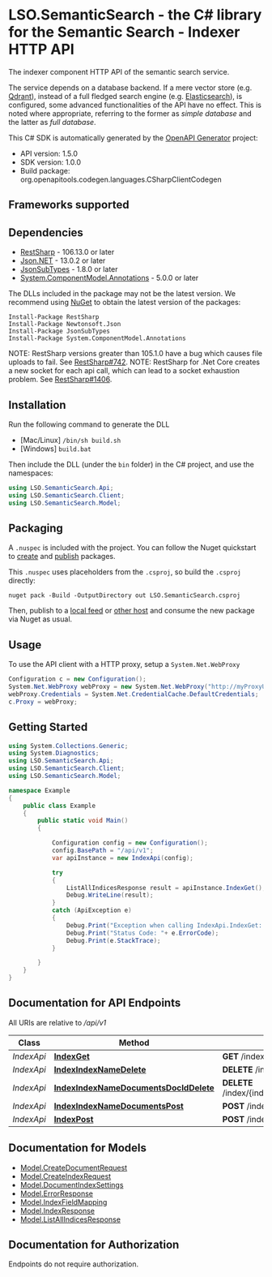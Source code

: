 # LSO.SemanticSearch - the C# library for the Semantic Search - Indexer HTTP API

The indexer component HTTP API of the semantic search service.

The service depends on a database backend. If a mere vector store (e.g. [Qdrant](https://qdrant.tech/)), instead of a full fledged search engine (e.g. [Elasticsearch](https://www.elastic.co/)), is configured, some advanced functionalities of the API have no effect. This is noted where appropriate, referring to the former as _simple database_ and the latter as _full database_.


This C# SDK is automatically generated by the [OpenAPI Generator](https://openapi-generator.tech) project:

- API version: 1.5.0
- SDK version: 1.0.0
- Build package: org.openapitools.codegen.languages.CSharpClientCodegen

<a id="frameworks-supported"></a>
## Frameworks supported

<a id="dependencies"></a>
## Dependencies

- [RestSharp](https://www.nuget.org/packages/RestSharp) - 106.13.0 or later
- [Json.NET](https://www.nuget.org/packages/Newtonsoft.Json/) - 13.0.2 or later
- [JsonSubTypes](https://www.nuget.org/packages/JsonSubTypes/) - 1.8.0 or later
- [System.ComponentModel.Annotations](https://www.nuget.org/packages/System.ComponentModel.Annotations) - 5.0.0 or later

The DLLs included in the package may not be the latest version. We recommend using [NuGet](https://docs.nuget.org/consume/installing-nuget) to obtain the latest version of the packages:
```
Install-Package RestSharp
Install-Package Newtonsoft.Json
Install-Package JsonSubTypes
Install-Package System.ComponentModel.Annotations
```

NOTE: RestSharp versions greater than 105.1.0 have a bug which causes file uploads to fail. See [RestSharp#742](https://github.com/restsharp/RestSharp/issues/742).
NOTE: RestSharp for .Net Core creates a new socket for each api call, which can lead to a socket exhaustion problem. See [RestSharp#1406](https://github.com/restsharp/RestSharp/issues/1406).

<a id="installation"></a>
## Installation
Run the following command to generate the DLL
- [Mac/Linux] `/bin/sh build.sh`
- [Windows] `build.bat`

Then include the DLL (under the `bin` folder) in the C# project, and use the namespaces:
```csharp
using LSO.SemanticSearch.Api;
using LSO.SemanticSearch.Client;
using LSO.SemanticSearch.Model;
```
<a id="packaging"></a>
## Packaging

A `.nuspec` is included with the project. You can follow the Nuget quickstart to [create](https://docs.microsoft.com/en-us/nuget/quickstart/create-and-publish-a-package#create-the-package) and [publish](https://docs.microsoft.com/en-us/nuget/quickstart/create-and-publish-a-package#publish-the-package) packages.

This `.nuspec` uses placeholders from the `.csproj`, so build the `.csproj` directly:

```
nuget pack -Build -OutputDirectory out LSO.SemanticSearch.csproj
```

Then, publish to a [local feed](https://docs.microsoft.com/en-us/nuget/hosting-packages/local-feeds) or [other host](https://docs.microsoft.com/en-us/nuget/hosting-packages/overview) and consume the new package via Nuget as usual.

<a id="usage"></a>
## Usage

To use the API client with a HTTP proxy, setup a `System.Net.WebProxy`
```csharp
Configuration c = new Configuration();
System.Net.WebProxy webProxy = new System.Net.WebProxy("http://myProxyUrl:80/");
webProxy.Credentials = System.Net.CredentialCache.DefaultCredentials;
c.Proxy = webProxy;
```

<a id="getting-started"></a>
## Getting Started

```csharp
using System.Collections.Generic;
using System.Diagnostics;
using LSO.SemanticSearch.Api;
using LSO.SemanticSearch.Client;
using LSO.SemanticSearch.Model;

namespace Example
{
    public class Example
    {
        public static void Main()
        {

            Configuration config = new Configuration();
            config.BasePath = "/api/v1";
            var apiInstance = new IndexApi(config);

            try
            {
                ListAllIndicesResponse result = apiInstance.IndexGet();
                Debug.WriteLine(result);
            }
            catch (ApiException e)
            {
                Debug.Print("Exception when calling IndexApi.IndexGet: " + e.Message );
                Debug.Print("Status Code: "+ e.ErrorCode);
                Debug.Print(e.StackTrace);
            }

        }
    }
}
```

<a id="documentation-for-api-endpoints"></a>
## Documentation for API Endpoints

All URIs are relative to */api/v1*

Class | Method | HTTP request | Description
------------ | ------------- | ------------- | -------------
*IndexApi* | [**IndexGet**](docs/IndexApi.md#indexget) | **GET** /index | 
*IndexApi* | [**IndexIndexNameDelete**](docs/IndexApi.md#indexindexnamedelete) | **DELETE** /index/{index_name} | 
*IndexApi* | [**IndexIndexNameDocumentsDocIdDelete**](docs/IndexApi.md#indexindexnamedocumentsdociddelete) | **DELETE** /index/{index_name}/documents/{doc_id} | 
*IndexApi* | [**IndexIndexNameDocumentsPost**](docs/IndexApi.md#indexindexnamedocumentspost) | **POST** /index/{index_name}/documents | 
*IndexApi* | [**IndexPost**](docs/IndexApi.md#indexpost) | **POST** /index | 


<a id="documentation-for-models"></a>
## Documentation for Models

 - [Model.CreateDocumentRequest](docs/CreateDocumentRequest.md)
 - [Model.CreateIndexRequest](docs/CreateIndexRequest.md)
 - [Model.DocumentIndexSettings](docs/DocumentIndexSettings.md)
 - [Model.ErrorResponse](docs/ErrorResponse.md)
 - [Model.IndexFieldMapping](docs/IndexFieldMapping.md)
 - [Model.IndexResponse](docs/IndexResponse.md)
 - [Model.ListAllIndicesResponse](docs/ListAllIndicesResponse.md)


<a id="documentation-for-authorization"></a>
## Documentation for Authorization

Endpoints do not require authorization.

